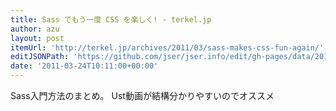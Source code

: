 ```yaml
---
title: Sass でもう一度 CSS を楽しく! - terkel.jp
author: azu
layout: post
itemUrl: 'http://terkel.jp/archives/2011/03/sass-makes-css-fun-again/'
editJSONPath: 'https://github.com/jser/jser.info/edit/gh-pages/data/2011/03/index.json'
date: '2011-03-24T10:11:00+00:00'
---
```

Sass入門方法のまとめ。
Ust動画が結構分かりやすいのでオススメ
